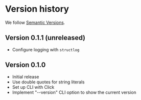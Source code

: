 # Version history

We follow [Semantic Versions](https://semver.org/).


## Version 0.1.1 (unreleased)

- Configure logging with `structlog`


## Version 0.1.0

- Initial release
- Use double quotes for string literals
- Set up CLI with Click
- Implement "--version" CLI option to show the current version
